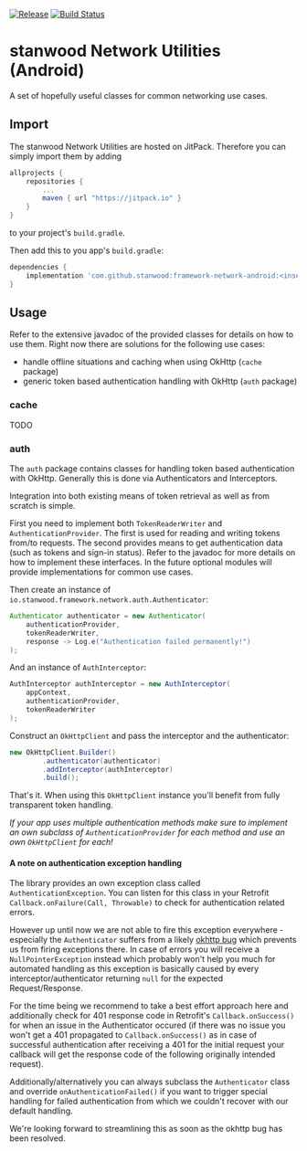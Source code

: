 [![Release](https://jitpack.io/v/stanwood/framework-network-android.svg?style=flat-square)](https://jitpack.io/#stanwood/framework-network-android)
[![Build Status](https://www.bitrise.io/app/983e6342cc5e0e24/status.svg?token=QtXUf2lbVhJrANROaTkluQ)](https://www.bitrise.io/app/983e6342cc5e0e24)

# stanwood Network Utilities (Android)

A set of hopefully useful classes for common networking use cases.

## Import

The stanwood Network Utilities are hosted on JitPack. Therefore you can simply import them by adding

```groovy
allprojects {
    repositories {
        ...
        maven { url "https://jitpack.io" }
    }
}
```

to your project's `build.gradle`.

Then add this to you app's `build.gradle`:

```groovy
dependencies {
    implementation 'com.github.stanwood:framework-network-android:<insert latest version here>' // aar version available as well
}
```

## Usage

Refer to the extensive javadoc of the provided classes for details on how to use them. Right now there are solutions for the following use cases:

- handle offline situations and caching when using OkHttp (`cache` package)
- generic token based authentication handling with OkHttp (`auth` package)

### cache

TODO

### auth

The `auth` package contains classes for handling token based authentication with OkHttp. Generally this
is done via Authenticators and Interceptors.

Integration into both existing means of token retrieval as well as from scratch is simple.

First you need to implement both `TokenReaderWriter` and `AuthenticationProvider`.
The first is used for reading and writing tokens from/to requests.
The second provides means to get authentication data (such as tokens and sign-in status).
Refer to the javadoc for more details on how to implement these interfaces.
In the future optional modules will provide implementations for common use cases.

Then create an instance of `io.stanwood.framework.network.auth.Authenticator`:
```java
Authenticator authenticator = new Authenticator(
    authenticationProvider,
    tokenReaderWriter,
    response -> Log.e("Authentication failed permanently!")
);
```

And an instance of `AuthInterceptor`:
```java
AuthInterceptor authInterceptor = new AuthInterceptor(
    appContext,
    authenticationProvider,
    tokenReaderWriter
);
```

Construct an `OkHttpClient` and pass the interceptor and the authenticator:
```java
new OkHttpClient.Builder()
        .authenticator(authenticator)
        .addInterceptor(authInterceptor)
        .build();
```

That's it. When using this `OkHttpClient` instance you'll benefit from fully transparent token handling.

*If your app uses multiple authentication methods make sure to implement an own subclass of `AuthenticationProvider`
for each method and use an own `OkHttpClient` for each!*

#### A note on authentication exception handling

The library provides an own exception class called `AuthenticationException`. You can listen for this
class in your Retrofit `Callback.onFailure(Call, Throwable)` to check for authentication related
errors.

However up until now we are not able to fire this exception everywhere - especially the
`Authenticator` suffers from a likely [okhttp bug](https://github.com/square/okhttp/issues/3872)
which prevents us from firing exceptions there. In case of errors you will receive a `NullPointerException`
instead which probably won't help you much for automated handling as this exception is basically
caused by every interceptor/authenticator returning `null` for the expected Request/Response.

For the time being we recommend to take a best effort approach here and additionally check for 401 response code
in Retrofit's `Callback.onSuccess()` for when an issue in the Authenticator occured (if there was no
issue you won't get a 401 propagated to `Callback.onSuccess()` as in case of successful authentication
after receiving a 401 for the initial request your callback will get the response code of the following
originally intended request).

Additionally/alternatively you can always subclass the `Authenticator` class and override
`onAuthenticationFailed()` if you want to trigger special handling for failed authentication from
which we couldn't recover with our default handling.

We're looking forward to streamlining this as soon as the okhttp bug has been resolved.
